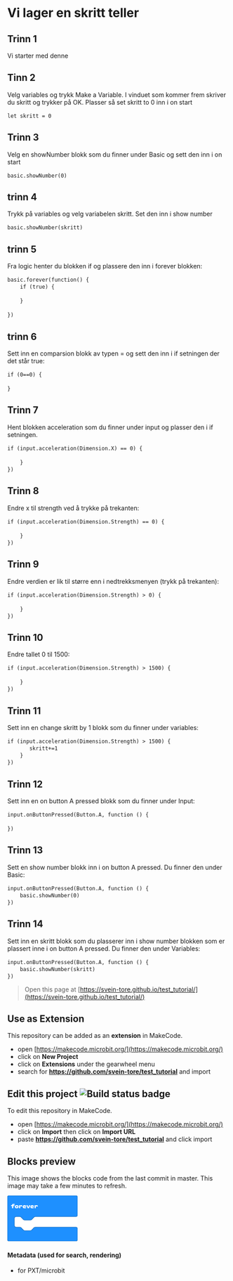 # Vi lager en skritt teller
## Trinn 1
Vi starter med denne
## Tinn 2
Velg variables og trykk Make a Variable.  I vinduet som kommer frem skriver du skritt og trykker på OK.  Plasser så set skritt to 0 inn i on start 
```blocks
let skritt = 0
```
## Trinn 3
Velg en showNumber blokk som du finner under Basic og sett den inn i on start
```blocks
basic.showNumber(0)
```
## trinn 4
Trykk på variables og velg variabelen skritt.  Set den inn i show number 
```blocks
basic.showNumber(skritt)
```
## trinn 5
Fra logic henter du blokken if og plassere den inn i forever blokken:
```blocks
basic.forever(function() {
    if (true) {

    }
    
})
```
## trinn 6
Sett inn en comparsion blokk av typen = og sett den inn i if setningen der det står true:
```blocks
if (0==0) {

}

```
## Trinn 7
Hent blokken acceleration som du finner under input og plasser den i if setningen.
```blocks
if (input.acceleration(Dimension.X) == 0) {
        
    }
})
```
##  Trinn 8
Endre x til strength ved å trykke på trekanten:
```blocks
if (input.acceleration(Dimension.Strength) == 0) {
        
    }
})
```
## Trinn 9
Endre verdien er lik til større enn i nedtrekksmenyen (trykk på trekanten):
```blocks
if (input.acceleration(Dimension.Strength) > 0) {
        
    }
})
```
## Trinn 10
Endre tallet 0 til 1500:
```blocks
if (input.acceleration(Dimension.Strength) > 1500) {
        
    }
})
```
## Trinn 11
Sett inn en change skritt by 1 blokk som du finner under variables:
```blocks
if (input.acceleration(Dimension.Strength) > 1500) {
       skritt+=1 
    }
})
```
## Trinn 12
Sett inn en on button A pressed blokk som du finner under Input:
```blocks
input.onButtonPressed(Button.A, function () {
    
})
```
## Trinn 13
Sett en show number blokk inn i on button A pressed. Du finner den under Basic:
```blocks
input.onButtonPressed(Button.A, function () {
    basic.showNumber(0)
})
```
## Trinn 14
Sett inn en skritt blokk som du plasserer inn i show number blokken som er plassert inne i on button A pressed.   Du finner den under Variables:
```blocks
input.onButtonPressed(Button.A, function () {
    basic.showNumber(skritt)
})
```


> Open this page at [https://svein-tore.github.io/test_tutorial/](https://svein-tore.github.io/test_tutorial/)

## Use as Extension

This repository can be added as an **extension** in MakeCode.

* open [https://makecode.microbit.org/](https://makecode.microbit.org/)
* click on **New Project**
* click on **Extensions** under the gearwheel menu
* search for **https://github.com/svein-tore/test_tutorial** and import

## Edit this project ![Build status badge](https://github.com/svein-tore/test_tutorial/workflows/MakeCode/badge.svg)

To edit this repository in MakeCode.

* open [https://makecode.microbit.org/](https://makecode.microbit.org/)
* click on **Import** then click on **Import URL**
* paste **https://github.com/svein-tore/test_tutorial** and click import

## Blocks preview

This image shows the blocks code from the last commit in master.
This image may take a few minutes to refresh.

![A rendered view of the blocks](https://github.com/svein-tore/test_tutorial/raw/master/.github/makecode/blocks.png)

#### Metadata (used for search, rendering)

* for PXT/microbit
<script src="https://makecode.com/gh-pages-embed.js"></script><script>makeCodeRender("{{ site.makecode.home_url }}", "{{ site.github.owner_name }}/{{ site.github.repository_name }}");</script>
